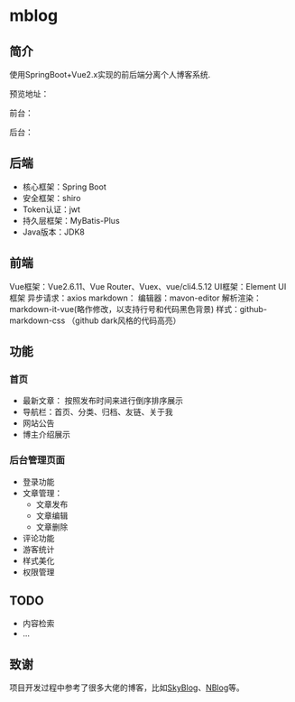 # mblog
## 简介
使用SpringBoot+Vue2.x实现的前后端分离个人博客系统.

预览地址：

前台：

后台：

## 后端
- 核心框架：Spring Boot
- 安全框架：shiro
- Token认证：jwt
- 持久层框架：MyBatis-Plus
- Java版本：JDK8


## 前端

Vue框架：Vue2.6.11、Vue Router、Vuex、vue/cli4.5.12
UI框架：Element UI框架
异步请求：axios
markdown：
编辑器：mavon-editor
解析渲染：markdown-it-vue(略作修改，以支持行号和代码黑色背景)
样式：github-markdown-css （github dark风格的代码高亮）

## 功能
### 首页
- 最新文章： 按照发布时间来进行倒序排序展示
- 导航栏：首页、分类、归档、友链、关于我
- 网站公告
- 博主介绍展示

### 后台管理页面
- 登录功能
- 文章管理：
    - 文章发布
    - 文章编辑
    - 文章删除
- 评论功能
- 游客统计
- 样式美化
- 权限管理

## TODO

- 内容检索
- ...


## 致谢
项目开发过程中参考了很多大佬的博客，比如[SkyBlog](https://github.com/yubifeng/SkyBlog)、[NBlog](https://github.com/Naccl/NBlog)等。


